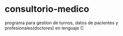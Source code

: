 # consultorio-medico
programa para gestion de turnos, datos de pacientes y profesionales(doctores) en lenguaje C
